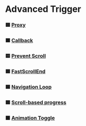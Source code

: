 # Advanced Trigger

### 🟥 [Proxy](<https://github.com/YeoDaSeul4355/GSAP-scrollTrigger/tree/main/scrollTrigger-started/02.Advanced%20Trigger/2-1.Proxy()>)
### 🟧 [Callback](https://github.com/YeoDaSeul4355/GSAP-scrollTrigger/tree/main/scrollTrigger-started/02.Advanced%20Trigger/2-2.Callback)
### 🟨 [Prevent Scroll](https://github.com/YeoDaSeul4355/GSAP-scrollTrigger/tree/main/scrollTrigger-started/02.Advanced%20Trigger/2-3.PreventScroll)
### 🟩 [FastScrollEnd](https://github.com/YeoDaSeul4355/GSAP-scrollTrigger/tree/main/scrollTrigger-started/02.Advanced%20Trigger/2-4.FastScrollEnd)
### 🟦 [Navigation Loop](https://github.com/YeoDaSeul4355/GSAP-scrollTrigger/tree/main/scrollTrigger-started/02.Advanced%20Trigger/2-5.Navigation%20Loop)
### 🟪 [Scroll-based progress](https://github.com/YeoDaSeul4355/GSAP-scrollTrigger/tree/main/scrollTrigger-started/02.Advanced%20Trigger/2-6.Scroll-based%20progress)
### ⬛️ [Animation Toggle](https://github.com/YeoDaSeul4355/GSAP-scrollTrigger/tree/main/scrollTrigger-started/02.Advanced%20Trigger/2-7.Animation%20Toggle)